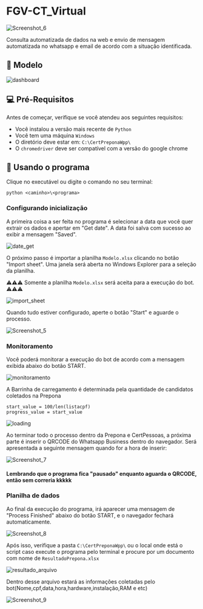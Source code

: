 # FGV-CT_Virtual

![Screenshot_6](https://user-images.githubusercontent.com/84737230/160890478-ac108b8e-929c-482a-9d66-8526361f3cd4.png)

Consulta automatizada de dados na web e envio de mensagem automatizada no whatsapp e email de acordo com a situação identificada.

## 📄 Modelo
![dashboard](https://user-images.githubusercontent.com/84737230/161814208-2bff61bb-3fb0-415b-906a-c2264a438808.png)


## 💻 Pré-Requisitos

Antes de começar, verifique se você atendeu aos seguintes requisitos:
* Você instalou a versão mais recente de `Python`
* Você tem uma máquina `Windows`
* O diretório deve estar em: `C:\CertPreponaWpp\`
* O `chromedriver` deve ser compatível com a versão do google chrome

## 🤖 Usando o programa

Clique no executável ou digite o comando no seu terminal:
```
python <caminho>\<programa>
```
### Configurando inicialização

A primeira coisa a ser feita no programa é selecionar a data que você quer extrair os dados e apertar em "Get date". A data foi salva com sucesso ao exibir a mensagem "Saved".

![date_get](https://user-images.githubusercontent.com/84737230/160892823-8c1090c3-f4a0-49e0-8902-18f35651b69a.gif)

O próximo passo é importar a planilha `Modelo.xlsx` clicando no botão "Import sheet". Uma janela será aberta no Windows Explorer para a seleção da planilha.

⚠️⚠️⚠️ Somente a planilha `Modelo.xlsx` será aceita para a execução do bot. ⚠️⚠️⚠️

![import_sheet](https://user-images.githubusercontent.com/84737230/160893653-8a570be6-512b-4bfa-999a-04f4a6731fbc.gif)


Quando tudo estiver configurado, aperte o botão "Start" e aguarde o processo.

![Screenshot_5](https://user-images.githubusercontent.com/84737230/160894003-8d65b1b6-5d42-4d3c-8a2b-00296771fff5.png)

### Monitoramento

Você poderá monitorar a execução do bot de acordo com a mensagem exibida abaixo do botão START.

![monitoramento](https://user-images.githubusercontent.com/84737230/160895420-d26d92e9-fdb4-48a8-ae93-4dd1e5eafbcd.gif)

A Barrinha de carregamento é determinada pela quantidade de candidatos coletados na Prepona
```
start_value = 100/len(listacpf)
progress_value = start_value
```
        
![loading](https://user-images.githubusercontent.com/84737230/160894298-35d04aef-d7f7-4828-8e77-6d7dd8f41cb7.gif)

Ao terminar todo o processo dentro da Prepona e CertPessoas, a próxima parte é inserir o QRCODE do Whatsapp Business dentro do navegador.
Será apresentada a seguinte mensagem quando for a hora de inserir:

![Screenshot_7](https://user-images.githubusercontent.com/84737230/160896605-5b25812a-ca4e-4aab-9c04-3d69346ea085.png)

#### Lembrando que o programa fica "pausado" enquanto aguarda o QRCODE, então sem correria kkkkk

### Planilha de dados

Ao final da execução do programa, irá aparecer uma mensagem de "Process Finished" abaixo do botão START, e o navegador fechará automaticamente.

![Screenshot_8](https://user-images.githubusercontent.com/84737230/160902442-93e055da-7ff5-4f28-ae46-57d711ecf9d0.png)

Após isso, verifique a pasta `C:\CertPreponaWpp\` ou o local onde está o script caso execute o programa pelo terminal e procure por um documento com nome de `ResultadoPrepona.xlsx`

![resultado_arquivo](https://user-images.githubusercontent.com/84737230/160903342-8a9ee520-1a36-49dd-afe0-18eb8017a319.gif)

Dentro desse arquivo estará as informações coletadas pelo bot(Nome,cpf,data,hora,hardware,instalação,RAM e etc)

![Screenshot_9](https://user-images.githubusercontent.com/84737230/160904513-aea98605-fb10-4ec7-ac7d-cb913a980110.png)

